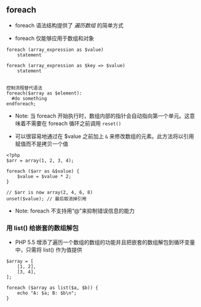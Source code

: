 ## foreach
* foreach 语法结构提供了 *遍历数组* 的简单方式

* foreach 仅能够应用于数组和对象

```
foreach (array_expression as $value)
    statement

foreach (array_expression as $key => $value)
    statement


控制流程替代语法
foreach($array as $element):
  #do something
endforeach;
```

* Note: 当 foreach 开始执行时，数组内部的指针会自动指向第一个单元。这意味着不需要在 foreach 循环之前调用 `reset()`

* 可以很容易地通过在 $value 之前加上 `&` 来修改数组的元素。此方法将以引用赋值而不是拷贝一个值
```
<?php
$arr = array(1, 2, 3, 4);

foreach ($arr as &$value) {
    $value = $value * 2;
}

// $arr is now array(2, 4, 6, 8)
unset($value); // 最后取消掉引用
```

* Note: foreach 不支持用“@”来抑制错误信息的能力


### 用 list() 给嵌套的数组解包
* PHP 5.5 增添了遍历一个数组的数组的功能并且把嵌套的数组解包到循环变量中，只需将 list() 作为值提供

```
$array = [
    [1, 2],
    [3, 4],
];

foreach ($array as list($a, $b)) {
    echo "A: $a; B: $b\n";
}
```
